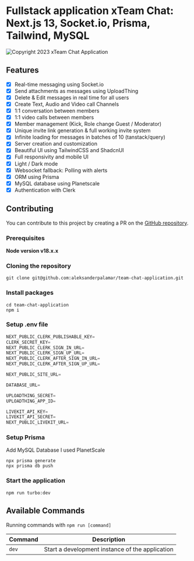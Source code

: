 # Fullstack application xTeam Chat: Next.js 13, Socket.io, Prisma, Tailwind, MySQL

![Copyright 2023 xTeam Chat Application](https://cdn.discordapp.com/attachments/811800332006457356/1154434880684425266/xTeamChat.png)

## Features

- [x] Real-time messaging using Socket.io
- [x] Send attachments as messages using UploadThing
- [x] Delete & Edit messages in real time for all users
- [x] Create Text, Audio and Video call Channels
- [x] 1:1 conversation between members
- [x] 1:1 video calls between members
- [x] Member management (Kick, Role change Guest / Moderator)
- [x] Unique invite link generation & full working invite system
- [x] Infinite loading for messages in batches of 10 (tanstack/query)
- [x] Server creation and customization
- [x] Beautiful UI using TailwindCSS and ShadcnUI
- [x] Full responsivity and mobile UI
- [x] Light / Dark mode
- [x] Websocket fallback: Polling with alerts
- [x] ORM using Prisma
- [x] MySQL database using Planetscale
- [x] Authentication with Clerk

## Contributing

You can contribute to this project by creating a PR on the [GitHub repository](https://github.com/aleksanderpalamar/team-chat-application).

### Prerequisites

**Node version v18.x.x**

### Cloning the repository

```shell
git clone git@github.com:aleksanderpalamar/team-chat-application.git
```

### Install packages

```shell
cd team-chat-application
npm i
```

### Setup .env file

```js
NEXT_PUBLIC_CLERK_PUBLISHABLE_KEY=
CLERK_SECRET_KEY=
NEXT_PUBLIC_CLERK_SIGN_IN_URL=
NEXT_PUBLIC_CLERK_SIGN_UP_URL=
NEXT_PUBLIC_CLERK_AFTER_SIGN_IN_URL=
NEXT_PUBLIC_CLERK_AFTER_SIGN_UP_URL=

NEXT_PUBLIC_SITE_URL=

DATABASE_URL=

UPLOADTHING_SECRET=
UPLOADTHING_APP_ID=

LIVEKIT_API_KEY=
LIVEKIT_API_SECRET=
NEXT_PUBLIC_LIVEKIT_URL=
```

### Setup Prisma

Add MySQL Database I used PlanetScale

```shell
npx prisma generate
npx prisma db push
```

### Start the application

```shell
npm run turbo:dev
```

## Available Commands

Running commands with `npm run [command]`

| Command | Description |
| --- | --- |
| `dev` | Start a development instance of the application |
